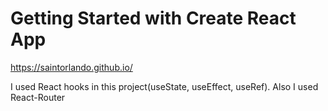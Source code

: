 # Getting Started with Create React App

https://saintorlando.github.io/

I used React hooks in this project(useState, useEffect, useRef). Also I used React-Router 
